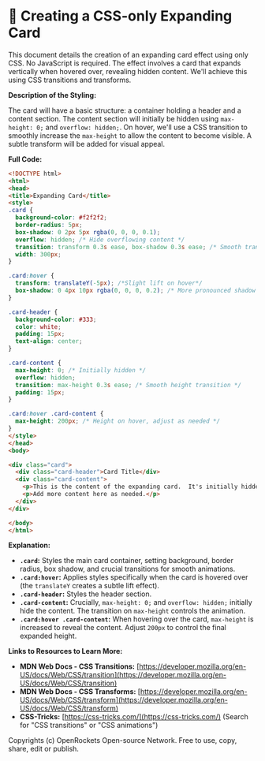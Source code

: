 # 🐞 Creating a CSS-only Expanding Card


This document details the creation of an expanding card effect using only CSS.  No JavaScript is required.  The effect involves a card that expands vertically when hovered over, revealing hidden content.  We'll achieve this using CSS transitions and transforms.


**Description of the Styling:**

The card will have a basic structure: a container holding a header and a content section.  The content section will initially be hidden using `max-height: 0;` and `overflow: hidden;`. On hover, we'll use a CSS transition to smoothly increase the `max-height` to allow the content to become visible.  A subtle transform will be added for visual appeal.


**Full Code:**

```html
<!DOCTYPE html>
<html>
<head>
<title>Expanding Card</title>
<style>
.card {
  background-color: #f2f2f2;
  border-radius: 5px;
  box-shadow: 0 2px 5px rgba(0, 0, 0, 0.1);
  overflow: hidden; /* Hide overflowing content */
  transition: transform 0.3s ease, box-shadow 0.3s ease; /* Smooth transitions */
  width: 300px;
}

.card:hover {
  transform: translateY(-5px); /*Slight lift on hover*/
  box-shadow: 0 4px 10px rgba(0, 0, 0, 0.2); /* More pronounced shadow */
}

.card-header {
  background-color: #333;
  color: white;
  padding: 15px;
  text-align: center;
}

.card-content {
  max-height: 0; /* Initially hidden */
  overflow: hidden;
  transition: max-height 0.3s ease; /* Smooth height transition */
  padding: 15px;
}

.card:hover .card-content {
  max-height: 200px; /* Height on hover, adjust as needed */
}
</style>
</head>
<body>

<div class="card">
  <div class="card-header">Card Title</div>
  <div class="card-content">
    <p>This is the content of the expanding card.  It's initially hidden and will smoothly appear when you hover over the card.</p>
    <p>Add more content here as needed.</p>
  </div>
</div>

</body>
</html>
```


**Explanation:**

* **`.card`:** Styles the main card container, setting background, border radius, box shadow, and crucial transitions for smooth animations.
* **`.card:hover`:**  Applies styles specifically when the card is hovered over (the `translateY` creates a subtle lift effect).
* **`.card-header`:** Styles the header section.
* **`.card-content`:**  Crucially, `max-height: 0;` and `overflow: hidden;` initially hide the content.  The transition on `max-height` controls the animation.
* **`.card:hover .card-content`:** When hovering over the card,  `max-height` is increased to reveal the content.  Adjust `200px` to control the final expanded height.


**Links to Resources to Learn More:**

* **MDN Web Docs - CSS Transitions:** [https://developer.mozilla.org/en-US/docs/Web/CSS/transition](https://developer.mozilla.org/en-US/docs/Web/CSS/transition)
* **MDN Web Docs - CSS Transforms:** [https://developer.mozilla.org/en-US/docs/Web/CSS/transform](https://developer.mozilla.org/en-US/docs/Web/CSS/transform)
* **CSS-Tricks:** [https://css-tricks.com/](https://css-tricks.com/) (Search for "CSS transitions" or "CSS animations")


Copyrights (c) OpenRockets Open-source Network. Free to use, copy, share, edit or publish.

